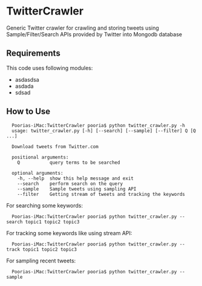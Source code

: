 TwitterCrawler
==============

Generic Twitter crawler for crawling and storing tweets using Sample/Filter/Search APIs 
provided by Twitter into Mongodb database


Requirements
------------
This code uses following modules:
* asdasdsa
* asdada
* sdsad

How to Use
----------
      Poorias-iMac:TwitterCrawler pooria$ python twitter_crawler.py -h
      usage: twitter_crawler.py [-h] [--search] [--sample] [--filter] Q [Q ...]
      
      Download tweets from Twitter.com
      
      positional arguments:
        Q           query terms to be searched
      
      optional arguments:
        -h, --help  show this help message and exit
        --search    perform search on the query
        --sample    Sample tweets using sampling API
        --filter    Getting stream of tweets and tracking the keywords
        
        
        
For searching some keywords:

      Poorias-iMac:TwitterCrawler pooria$ python twitter_crawler.py --search topic1 topic2 topic3
  
For tracking some keywords like using stream API:

      Poorias-iMac:TwitterCrawler pooria$ python twitter_crawler.py --track topic1 topic2 topic3
  
For sampling recent tweets:

      Poorias-iMac:TwitterCrawler pooria$ python twitter_crawler.py --sample

